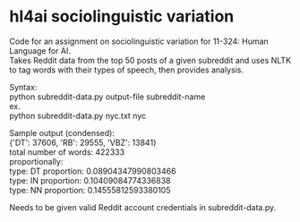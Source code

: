 # hl4ai sociolinguistic variation

Code for an assignment on sociolinguistic variation for 11-324: Human Language for AI.\
Takes Reddit data from the top 50 posts of a given subreddit and uses NLTK to tag words with their types of speech, then provides analysis. 

Syntax:\
python subreddit-data.py output-file subreddit-name\
ex.\
python subreddit-data.py nyc.txt nyc

Sample output (condensed):\
{'DT': 37606, 'RB': 29555, 'VBZ': 13841}\
total number of words: 422333\
proportionally: \
type: DT proportion: 0.08904347990803466\
type: IN proportion: 0.10409084774336838\
type: NN proportion: 0.14555812593380105

Needs to be given valid Reddit account credentials in subreddit-data.py.

